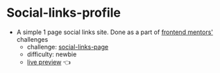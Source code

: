 # Social-links-profile
- A simple 1 page social links site. Done as a part of [frontend mentors'](https://www.frontendmentor.io/) challenges
  - challenge: [social-links-page](https://www.frontendmentor.io/challenges/social-links-profile-UG32l9m6dQ)
  - difficulty: newbie
  - [live preview](mahmoodelsaayed.github.io/Social-links-profile) 👈
